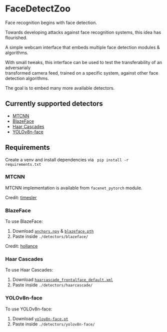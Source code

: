 # FaceDetectZoo

Face recognition begins with face detection. 

Towards developing attacks against face recognition systems, this idea has flourished. 

A simple webcam interface that embeds multiple face detection modules & algorithms. 

With small tweaks, this interface can be used to test the transferability of an adversarialy\
transformed camera feed, trained on a specific system, against other face detection algorithms.

The goal is to embed many more available detectors.

## Currently supported detectors
- [MTCNN](https://link.springer.com/chapter/10.1007/978-981-13-6508-9_8)
- [BlazeFace](https://arxiv.org/abs/1907.05047)
- [Haar Cascades](https://ieeexplore.ieee.org/abstract/document/8525935?casa_token=6wtGKjeyKnUAAAAA:1Hn_jjbOUxir4Qr34qshJo0uKvqVC94tn4i8vDohATsgFcGrX02SAFdYOSmQFpeuRVNa6qQIRwY)
- [YOLOv8n-face](https://github.com/akanametov/yolov8-face)

## Requirements

Create a venv and install dependencies via ` pip install -r requirements.txt`

### MTCNN

MTCNN implementation is available from `facenet_pytorch` module.

Credit: [timesler](https://github.com/timesler/facenet-pytorch)
### BlazeFace

To use BlazeFace: 

1. Download [`anchors.npy`](https://github.com/hollance/BlazeFace-PyTorch/blob/master/anchors.npy) & [`blazeface.pth`](https://github.com/hollance/BlazeFace-PyTorch/blob/master/blazeface.pth)
2. Paste inside `./detectors/blazeface/`

Credit: [hollance](https://github.com/hollance/BlazeFace-PyTorch)

### Haar Cascades
To use Haar Cascades:

1. Download [`haarcascade_frontalface_default.xml`](https://github.com/opencv/opencv/blob/master/data/haarcascades/haarcascade_frontalface_default.xml)
2. Paste inside `./detectors/haarcascade/`

### YOLOv8n-face
To use YOLOv8n-face:

1. Download [`yolov8n-face.pt`](https://github.com/akanametov/yolov8-face/releases/download/v0.0.0/yolov8n-face.pt)
2. Paste inside `./detectors/yolov8n-face/`
